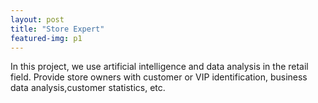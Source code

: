 ```yaml
---
layout: post
title: "Store Expert"
featured-img: p1
---
```


In this project, we use artificial intelligence and data analysis in the retail field. Provide store owners with customer or VIP identification, business data analysis,customer statistics, etc. 
